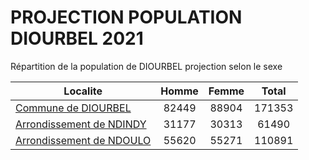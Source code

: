 # PROJECTION POPULATION DIOURBEL 2021
	
Répartition de la population de DIOURBEL projection selon le sexe
	
| Localite  | Homme | Femme | Total |
| --------- |:-----:|:-----:|:-----:|
| [Commune de DIOURBEL](DIOURBEL) | 82449 | 88904 | 171353 |
| [Arrondissement de NDINDY](NDINDY) | 31177 | 30313 | 61490 |
| [Arrondissement de NDOULO](NDOULO) | 55620 | 55271 | 110891 |
